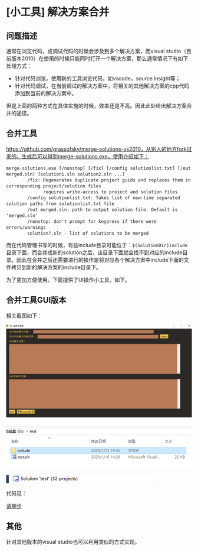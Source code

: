 # [小工具] 解决方案合并

## 问题描述

通常在浏览代码，或调试代码的时候会涉及到多个解决方案，而visual studio（目前版本2010）在使用的时候只能同时打开一个解决方案，那么通常情况下有如下处理方式：

- 针对代码浏览，使用新的工具浏览代码，如vscode，source insight等；
- 针对代码调试，在当前调试的解决方案中，将相关的其他解决方案的cpp代码添加到当前的解决方案中。

但是上面的两种方式在具体实施的时候，效率还是不高。因此此处给出解决方案合并的途径。

## 合并工具

https://github.com/grassofsky/merge-solutions-vs2010，从别人的地方fork过来的。生成后可以得到merge-solutions.exe，使用介绍如下：

```
merge-solutions.exe [/nonstop] [/fix] [/config solutionlist.txt] [/out merged.sln] [solution1.sln solution2.sln ...]
        /fix: Regenerates duplicate project guids and replaces them in corresponding project/solution files
              requires write-access to project and solution files
        /config solutionlist.txt: Takes list of new-line separated solution paths from solutionlist.txt file
        /out merged.sln: path to output solution file. Default is 'merged.sln'
        /nonstop: don't prompt for keypress if there were errors/warnings
        solution?.sln - list of solutions to be merged
```

而在代码管理书写的时候，有些include目录可能位于：`$(SolutionDir)include`目录下面，而合并成新的solution之后，该目录下面就会找不到对应的include目录。因此在合并之后还需要进行的操作是将对应各个解决方案中include下面的文件拷贝到新的解决方案的include目录下。

为了更加方便使用。下面提供了UI操作小工具，如下。

## 合并工具GUI版本

相关截图如下：

![](./image/helper_sln_merge1.png)

![](./image/helper_sln_merge2.png)

![](./image/helper_sln_merge3.png)

代码见：

[请挪步](../../script/merge_solution)

## 其他

针对其他版本的visual studio也可以利用类似的方式实现。

